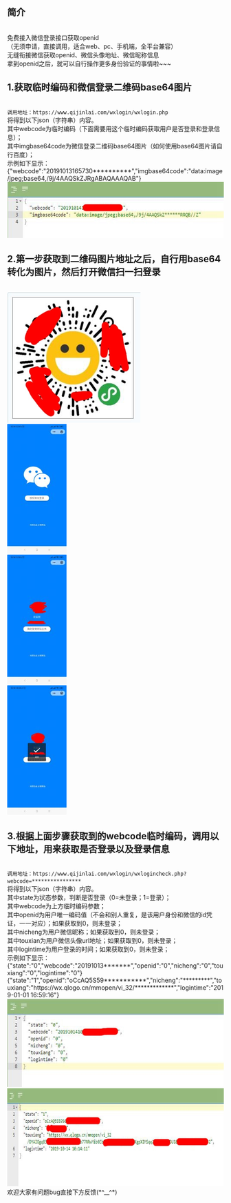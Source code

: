 <h2>简介</h2><br>
免费接入微信登录接口获取openid<br>
（无须申请，直接调用，适合web、pc、手机端，全平台兼容）<br>
无缝衔接微信获取openid、微信头像地址、微信昵称信息<br>
拿到openid之后，就可以自行操作更多身份验证的事情啦~~~<br>
<h2>1.获取临时编码和微信登录二维码base64图片</h2><br>
<code>调用地址：https://www.qijinlai.com/wxlogin/wxlogin.php</code><br>
将得到以下json（字符串）内容。<br>
其中webcode为临时编码（下面需要用这个临时编码获取用户是否登录和登录信息）；<br>
其中imgbase64code为微信登录二维码base64图片（如何使用base64图片请自行百度）；<br>
示例如下显示：<br>
{"webcode":"20191013165730**********","imgbase64code":"data:image/jpeg;base64,/9j/4AAQSkZJRgABAQAAAQAB"}<br>
<img class="alignnone size-full wp-image-327" src="https://raw.githubusercontent.com/929355193/wxopenid/master/1.jpg" alt="" width="596" height="130" /><br>
<h2>2.第一步获取到二维码图片地址之后，自行用base64转化为图片，然后打开微信扫一扫登录</h2><br>
<img class="alignnone size-full wp-image-331" src="https://raw.githubusercontent.com/929355193/wxopenid/master/2.jpg" alt="" width="310" height="302" /><br>
<img class="alignnone wp-image-332 size-medium" src="https://raw.githubusercontent.com/929355193/wxopenid/master/3.jpg" alt="" width="138" height="300" /><br>
<img class="alignnone wp-image-333 size-medium" src="https://raw.githubusercontent.com/929355193/wxopenid/master/4.jpg" alt="" width="138" height="300" /><br>
<img class="alignnone wp-image-334 size-medium" src="https://raw.githubusercontent.com/929355193/wxopenid/master/5.jpg" alt="" width="138" height="300" /><br>
<h2>3.根据上面步骤获取到的webcode临时编码，调用以下地址，用来获取是否登录以及登录信息</h2><br>
<code>调用地址：https://www.qijinlai.com/wxlogin/wxlogincheck.php?webcode=****************</code><br>
将得到以下json（字符串）内容。<br>
其中state为状态参数，判断是否登录（0=未登录；1=登录）；<br>
其中webcode为上方临时编码参数；<br>
其中openid为用户唯一编码值（不会和别人重复，是该用户身份和微信的id凭证，一一对应）；如果获取到0，则未登录；<br>
其中nicheng为用户微信昵称；如果获取到0，则未登录；<br>
其中touxian为用户微信头像url地址；如果获取到0，则未登录；<br>
其中logintime为用户登录的时间；如果获取到0，则未登录；<br>
示例如下显示：<br>
{"state":"0","webcode":"20191013*******","openid":"0","nicheng":"0","touxiang":"0","logintime":"0"}<br>
{"state":"1","openid":"oCcAQ5S59***********","nicheng":"*********","touxiang":"https://wx.qlogo.cn/mmopen/vi_32/*************","logintime":"2019-01-01 16:59:16"}<br>
<img class="alignnone size-full wp-image-328" src="https://raw.githubusercontent.com/929355193/wxopenid/master/6.jpg" alt="" width="625" height="205" /> <img class="alignnone size-full wp-image-329" src="https://raw.githubusercontent.com/929355193/wxopenid/master/7.jpg" alt="" width="794" height="227" /><br>
欢迎大家有问题bug直接下方反馈(*^__^*)
